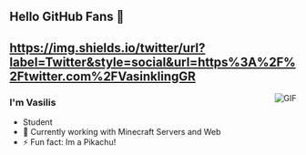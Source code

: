 ## Hello GitHub Fans 👋
https://img.shields.io/twitter/url?label=Twitter&style=social&url=https%3A%2F%2Ftwitter.com%2FVasinklingGR
---
<img align="right" alt="GIF" src="https://raw.githubusercontent.com/JoeyBling/JoeyBling/master/pic/pusheencode.gif" />

### I'm Vasilis

- Student
- 🌱 Currently working with Minecraft Servers and Web
- ⚡ Fun fact: Im a Pikachu!
